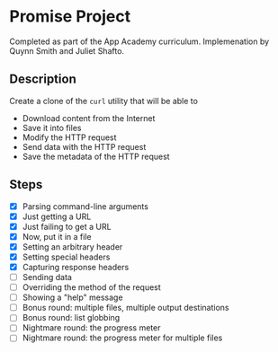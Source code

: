# Promise Project
Completed as part of the App Academy curriculum. Implemenation by Quynn Smith and Juliet Shafto.

## Description
Create a clone of the `curl` utility that will be able to
- Download content from the Internet
- Save it into files
- Modify the HTTP request
- Send data with the HTTP request
- Save the metadata of the HTTP request

## Steps
- [x] Parsing command-line arguments
- [x] Just getting a URL
- [x] Just failing to get a URL
- [x] Now, put it in a file
- [x] Setting an arbitrary header
- [x] Setting special headers
- [x] Capturing response headers
- [ ] Sending data
- [ ] Overriding the method of the request
- [ ] Showing a "help" message
- [ ] Bonus round: multiple files, multiple output destinations
- [ ] Bonus round: list globbing
- [ ] Nightmare round: the progress meter
- [ ] Nightmare round: the progress meter for multiple files
